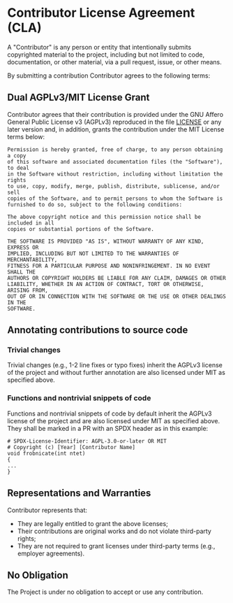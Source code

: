 # Contributor License Agreement (CLA)

A "Contributor" is any person or entity that intentionally submits copyrighted material to the project,
including but not limited to code, documentation, or other material, via a pull request, issue, or other means.

By submitting a contribution Contributor agrees to the following terms:

## Dual AGPLv3/MIT License Grant
Contributor agrees that their contribution is provided under the GNU Affero General Public License v3 (AGPLv3) reproduced
in the file [LICENSE](LICENSE) or any later version and, in addition, grants the contribution under the MIT License terms below:

```text
Permission is hereby granted, free of charge, to any person obtaining a copy  
of this software and associated documentation files (the "Software"), to deal  
in the Software without restriction, including without limitation the rights  
to use, copy, modify, merge, publish, distribute, sublicense, and/or sell  
copies of the Software, and to permit persons to whom the Software is  
furnished to do so, subject to the following conditions:  

The above copyright notice and this permission notice shall be included in all  
copies or substantial portions of the Software.  

THE SOFTWARE IS PROVIDED "AS IS", WITHOUT WARRANTY OF ANY KIND, EXPRESS OR  
IMPLIED, INCLUDING BUT NOT LIMITED TO THE WARRANTIES OF MERCHANTABILITY,  
FITNESS FOR A PARTICULAR PURPOSE AND NONINFRINGEMENT. IN NO EVENT SHALL THE  
AUTHORS OR COPYRIGHT HOLDERS BE LIABLE FOR ANY CLAIM, DAMAGES OR OTHER  
LIABILITY, WHETHER IN AN ACTION OF CONTRACT, TORT OR OTHERWISE, ARISING FROM,  
OUT OF OR IN CONNECTION WITH THE SOFTWARE OR THE USE OR OTHER DEALINGS IN THE  
SOFTWARE.  
```

## Annotating contributions to source code

### Trivial changes
Trivial changes (e.g., 1-2 line fixes or typo fixes) inherit the AGPLv3 license of the project and without further annotation are also licensed under MIT as specified above.

### Functions and nontrivial snippets of code 
Functions and nontrivial snippets of code by default inherit the AGPLv3 license of the project and are also licensed under MIT as specified above. They shall be marked in a PR with an SPDX header as in this example:
  ```
  # SPDX-License-Identifier: AGPL-3.0-or-later OR MIT
  # Copyright (c) [Year] [Contributor Name]
  void frobnicate(int ntet)
  {
  ...
  }
  ```

## Representations and Warranties
Contributor represents that:
- They are legally entitled to grant the above licenses;
- Their contributions are original works and do not violate third-party rights;
- They are not required to grant licenses under third-party terms (e.g., employer agreements).

## No Obligation
The Project is under no obligation to accept or use any contribution.

